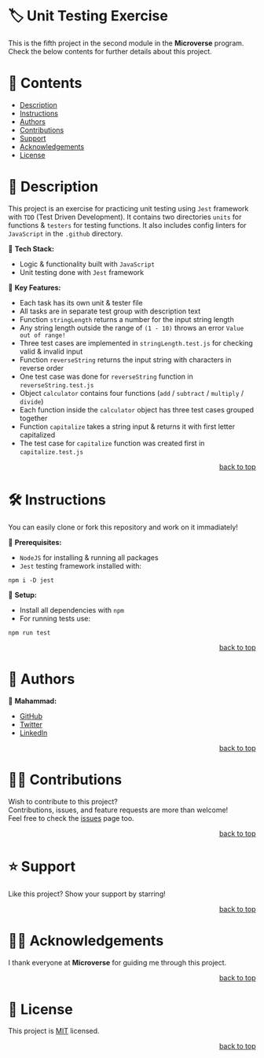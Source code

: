 <a name="title"></a>

<!-- TITLE -->

# 🏷️ Unit Testing Exercise

This is the fifth project in the second module in the **Microverse** program.
<br/>
Check the below contents for further details about this project.

<!-- CONTENTS -->

# 📗 Contents

- [Description](#description)
- [Instructions](#instructions)
- [Authors](#authors)
- [Contributions](#contributions)
- [Support](#support)
- [Acknowledgements](#acknowledgements)
- [License](#license)

<!-- DESCRIPTION -->

<a name="description"></a>

# 📖 Description

This project is an exercise for practicing unit testing using `Jest` framework with `TDD` (Test Driven Development).
It contains two directories `units` for functions & `testers` for testing functions.
It also includes config linters for `JavaScript` in the `.github` directory. 

📌 **Tech Stack:**
- Logic & functionality built with `JavaScript`
- Unit testing done with `Jest` framework

📌 **Key Features:**
- Each task has its own unit & tester file
- All tasks are in separate test group with description text
- Function `stringLength` returns a number for the input string length
- Any string length outside the range of `(1 - 10)` throws an error `Value out of range!`
- Three test cases are implemented in `stringLength.test.js` for checking valid & invalid input
- Function `reverseString` returns the input string with characters in reverse order
- One test case was done for `reverseString` function in `reverseString.test.js`
- Object `calculator` contains four functions (`add` / `subtract` / `multiply` / `divide`)
- Each function inside the `calculator` object has three test cases grouped together
- Function `capitalize` takes a string input & returns it with first letter capitalized 
- The test case for `capitalize` function was created first in `capitalize.test.js`

<p align="right"><a href="#title">back to top</a></p>

<!-- INSTRUCTIONS -->

<a name="instructions"></a>

# 🛠️ Instructions

You can easily clone or fork this repository and work on it immadiately!

📌 **Prerequisites:**
- `NodeJS` for installing & running all packages
- `Jest` testing framework installed with:
```
npm i -D jest
```

📌 **Setup:**
- Install all dependencies with `npm`
- For running tests use:
```
npm run test
```

<p align="right"><a href="#title">back to top</a></p>

<!-- AUTHORS -->

<a name="authors"></a>

# 👥 Authors

📌 **Mahammad:**
- [GitHub](https://github.com/mahammad-mostafa)
- [Twitter](https://twitter.com/mahammad_mostfa)
- [LinkedIn](https://linkedin.com/in/mahammad-mostafa)

<p align="right"><a href="#title">back to top</a></p>

<!-- CONTRIBUTIONS -->

<a name="contributions"></a>

# 🤝🏻 Contributions

Wish to contribute to this project?
<br/>
Contributions, issues, and feature requests are more than welcome!
<br/>
Feel free to check the [issues](../../issues) page too.

<p align="right"><a href="#title">back to top</a></p>

<!-- SUPPORT -->

<a name="support"></a>

# ⭐️ Support

Like this project? Show your support by starring!

<p align="right"><a href="#title">back to top</a></p>

<!-- ACKNOWLEDGEMENTS -->

<a name="acknowledgements"></a>

# 🙏🏻 Acknowledgements

I thank everyone at **Microverse** for guiding me through this project.

<p align="right"><a href="#title">back to top</a></p>

<!-- LICENSE -->

<a name="license"></a>

# 📝 License

This project is [MIT](LICENSE.md) licensed.

<p align="right"><a href="#title">back to top</a></p>